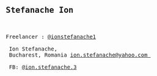   
<pre>
  <h2>Stefanache Ion</h2>

Freelancer : <a href="https://www.freelancer.co.ro/u/ionstefanache1">@ionstefanache1</a>

 Ion Stefanache,
 Bucharest, Romania <a href="mailto:ion.stefanache@yahoo.com">ion.stefanache@yahoo.com </a>
 
 FB: <a href="https://www.facebook.com/ion.stefanache3">@ion.stefanache.3</a>
 
</pre>
